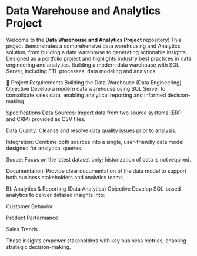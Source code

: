 # Data Warehouse and Analytics Project

Welcome to the **Data Warehouse and Analytics Project** repository!
This project demonstrates a comprehensive data warehousing and Analytics solution, from building a data warehouse to generating actionable insights. Designed as a portfolio project and highlights industry best practices in data engineering and analytics.
Building a modern data warehouse with SQL Server, including ETL processes, data modeling and analytics.

🚀 Project Requirements
Building the Data Warehouse (Data Engineering)
Objective
Develop a modern data warehouse using SQL Server to consolidate sales data, enabling analytical reporting and informed decision-making.

Specifications
Data Sources: Import data from two source systems (ERP and CRM) provided as CSV files.

Data Quality: Cleanse and resolve data quality issues prior to analysis.

Integration: Combine both sources into a single, user-friendly data model designed for analytical queries.

Scope: Focus on the latest dataset only; historization of data is not required.

Documentation: Provide clear documentation of the data model to support both business stakeholders and analytics teams.

BI: Analytics & Reporting (Data Analytics)
Objective
Develop SQL-based analytics to deliver detailed insights into:

Customer Behavior

Product Performance

Sales Trends

These insights empower stakeholders with key business metrics, enabling strategic decision-making.
